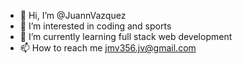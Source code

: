 - 👋 Hi, I’m @JuannVazquez
- 👀 I’m interested in coding and sports
- 🌱 I’m currently learning full stack web development
- 📫 How to reach me jmv356.jv@gmail.com

<!---
JuannVazquez/JuannVazquez is a ✨ special ✨ repository because its `README.md` (this file) appears on your GitHub profile.
You can click the Preview link to take a look at your changes.
--->
